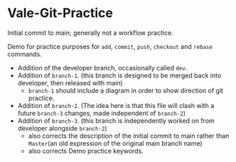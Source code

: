 # Vale-Git-Practice

Initial commit to main; generally not a workflow practice.

Demo for practice purposes for `add`, `commit`, `push`, `checkout` and `rebase` commands.

- Addition of the developer branch, occasionally called `dev`.
- Addition of `branch-1`. (this branch is designed to be merged back into developer, then released with main)
	- `branch-1` should include a diagram in order to show direction of git practice.
- Addition of `branch-2`. (The idea here is that this file will clash with a future `branch-3` changes, made independent of `branch-2`)
- Addition of `branch-3`. (this branch is independently worked on from developer alongside `branch-2`)
	- also corrects the description of the initial commit to main rather than `Master`(an old expression of the original main branch name)
	- also corrects Demo practice keywords.
